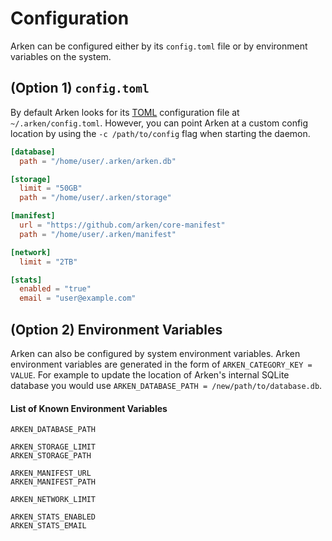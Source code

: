 # Configuration
Arken can be configured either by its `config.toml` file or by environment variables on the system.

## (Option 1) `config.toml`
By default Arken looks for its [TOML](https://toml.io/en/) configuration file at `~/.arken/config.toml`. However, you can point Arken at a custom config location by using the `-c /path/to/config` flag when starting the daemon.

```toml
[database]
  path = "/home/user/.arken/arken.db"

[storage]
  limit = "50GB"
  path = "/home/user/.arken/storage"

[manifest]
  url = "https://github.com/arken/core-manifest"
  path = "/home/user/.arken/manifest"

[network]
  limit = "2TB"

[stats]
  enabled = "true"
  email = "user@example.com"
```

## (Option 2) Environment Variables
Arken can also be configured by system environment variables. Arken environment variables are generated in the form of `ARKEN_CATEGORY_KEY = VALUE`. For example to update the location of Arken's internal SQLite database you would use `ARKEN_DATABASE_PATH = /new/path/to/database.db`. 

#### List of Known Environment Variables
```plain
ARKEN_DATABASE_PATH

ARKEN_STORAGE_LIMIT
ARKEN_STORAGE_PATH

ARKEN_MANIFEST_URL
ARKEN_MANIFEST_PATH

ARKEN_NETWORK_LIMIT

ARKEN_STATS_ENABLED
ARKEN_STATS_EMAIL
```
